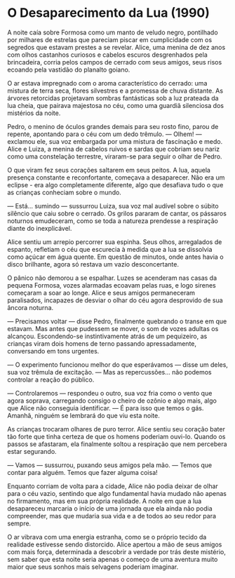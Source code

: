 # O Desaparecimento da Lua (1990)

A noite caía sobre Formosa como um manto de veludo negro, pontilhado por milhares de estrelas que pareciam piscar em cumplicidade com os segredos que estavam prestes a se revelar. Alice, uma menina de dez anos com olhos castanhos curiosos e cabelos escuros desgrenhados pela brincadeira, corria pelos campos de cerrado com seus amigos, seus risos ecoando pela vastidão do planalto goiano.

O ar estava impregnado com o aroma característico do cerrado: uma mistura de terra seca, flores silvestres e a promessa de chuva distante. As árvores retorcidas projetavam sombras fantásticas sob a luz prateada da lua cheia, que pairava majestosa no céu, como uma guardiã silenciosa dos mistérios da noite.

Pedro, o menino de óculos grandes demais para seu rosto fino, parou de repente, apontando para o céu com um dedo trêmulo.
— Olhem! — exclamou ele, sua voz embargada por uma mistura de fascínação e medo.
Alice e Luiza, a menina de cabelos ruivos e sardas que cobriam seu nariz como uma constelação terrestre, viraram-se para seguir o olhar de Pedro.

O que viram fez seus corações saltarem em seus peitos. A lua, aquela presença constante e reconfortante, começava a desaparecer. Não era um eclipse - era algo completamente diferente, algo que desafiava tudo o que as crianças conheciam sobre o mundo.

— Está... sumindo — sussurrou Luiza, sua voz mal audível sobre o súbito silêncio que caiu sobre o cerrado. Os grilos pararam de cantar, os pássaros noturnos emudeceram, como se toda a natureza prendesse a respiração diante do inexplicável.

Alice sentiu um arrepio percorrer sua espinha. Seus olhos, arregalados de espanto, refletiam o céu que escurecia à medida que a lua se dissolvia como açúcar em água quente. Em questão de minutos, onde antes havia o disco brilhante, agora só restava um vazio desconcertante.

O pânico não demorou a se espalhar. Luzes se acenderam nas casas da pequena Formosa, vozes alarmadas ecoavam pelas ruas, e logo sirenes começaram a soar ao longe. Alice e seus amigos permaneceram paralisados, incapazes de desviar o olhar do céu agora desprovido de sua âncora noturna.

— Precisamos voltar — disse Pedro, finalmente quebrando o transe em que estavam. Mas antes que pudessem se mover, o som de vozes adultas os alcançou. Escondendo-se instintivamente atrás de um pequizeiro, as crianças viram dois homens de terno passando apressadamente, conversando em tons urgentes.

— O experimento funcionou melhor do que esperávamos — disse um deles, sua voz trêmula de excitação. — Mas as repercussões... não podemos controlar a reação do público.

— Controlaremos — respondeu o outro, sua voz fria como o vento que agora soprava, carregando consigo o cheiro de ozônio e algo mais, algo que Alice não conseguia identificar. — É para isso que temos o gás. Amanhã, ninguém se lembrará do que viu esta noite.

As crianças trocaram olhares de puro terror. Alice sentiu seu coração bater tão forte que tinha certeza de que os homens poderiam ouvi-lo. Quando os passos se afastaram, ela finalmente soltou a respiração que nem percebera estar segurando.

— Vamos — sussurrou, puxando seus amigos pela mão. — Temos que contar para alguém. Temos que fazer alguma coisa!

Enquanto corriam de volta para a cidade, Alice não podia deixar de olhar para o céu vazio, sentindo que algo fundamental havia mudado não apenas no firmamento, mas em sua própria realidade. A noite em que a lua desapareceu marcaria o início de uma jornada que ela ainda não podia compreender, mas que mudaria sua vida e a de todos ao seu redor para sempre.

O ar vibrava com uma energia estranha, como se o próprio tecido da realidade estivesse sendo distorcido. Alice apertou a mão de seus amigos com mais força, determinada a descobrir a verdade por trás deste mistério, sem saber que esta noite seria apenas o começo de uma aventura muito maior que seus sonhos mais selvagens poderiam imaginar.